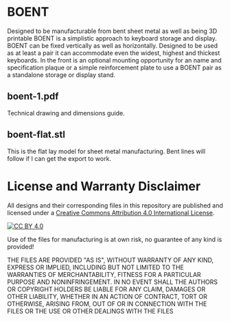 BOENT
===
Designed to be manufacturable from bent sheet metal as well as being 3D printable BOENT is a simplistic approach to keyboard storage and display. BOENT can be fixed vertically as well as horizontally. Designed to be used as at least a pair it can accommodate even the widest, highest and thickest keyboards. In the front is an optional mounting opportunity for an name and specification plaque or a simple reinforcement plate to use a BOENT pair as a standalone storage or display stand.

boent-1.pdf
---
Technical drawing and dimensions guide.

boent-flat.stl
---
This is the flat lay model for sheet metal manufacturing. Bent lines will follow if I can get the export to work.

License and Warranty Disclaimer
===
All designs and their corresponding files in this repository are published and licensed under a [Creative Commons Attribution 4.0 International
License][cc-by].

[![CC BY 4.0][cc-by-image]][cc-by]

Use of the files for manufacturing is at own risk, no guarantee of any kind is provided!

THE FILES ARE PROVIDED "AS IS", WITHOUT WARRANTY OF ANY KIND, EXPRESS OR IMPLIED, INCLUDING BUT NOT LIMITED TO THE WARRANTIES OF MERCHANTABILITY, FITNESS FOR A PARTICULAR PURPOSE AND NONINFRINGEMENT. IN NO EVENT SHALL THE AUTHORS OR COPYRIGHT HOLDERS BE LIABLE FOR ANY CLAIM, DAMAGES OR OTHER LIABILITY, WHETHER IN AN ACTION OF CONTRACT, TORT OR OTHERWISE, ARISING FROM, OUT OF OR IN CONNECTION WITH THE FILES OR THE USE OR OTHER DEALINGS WITH THE FILES

[cc-by]: http://creativecommons.org/licenses/by/4.0/
[cc-by-image]: https://i.creativecommons.org/l/by/4.0/88x31.png
